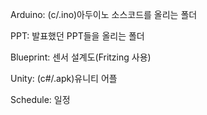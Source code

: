 Arduino: (c/.ino)아두이노 소스코드를 올리는 폴더

PPT: 발표했던 PPT들을 올리는 폴더

Blueprint: 센서 설계도(Fritzing 사용)

Unity: (c#/.apk)유니티 어플

Schedule: 일정
